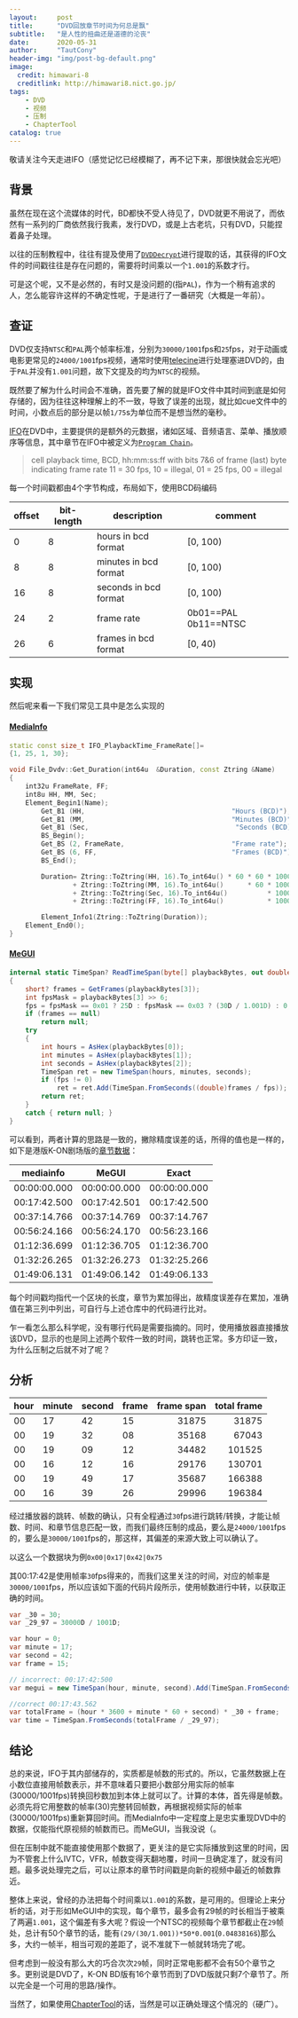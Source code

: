 ```yaml
---
layout:     post
title:      "DVD回放章节时间为何总是飘"
subtitle:   "是人性的扭曲还是道德的沦丧"
date:       2020-05-31
author:     "TautCony"
header-img: "img/post-bg-default.png"
image:
  credit: himawari-8
  creditlink: http://himawari8.nict.go.jp/
tags:
    - DVD
    - 视频
    - 压制
    - ChapterTool
catalog: true
---
```


敬请关注今天走进IFO（感觉记忆已经模糊了，再不记下来，那很快就会忘光吧）

<!--more-->

## 背景

虽然在现在这个流媒体的时代，BD都快不受人待见了，DVD就更不用说了，而依然有一系列的厂商依然我行我素，发行DVD，或是上古老坑，只有DVD，只能捏着鼻子处理。

以往的压制教程中，往往有提及使用了[`DVDDecrypt`](http://www.dvddecrypter.org.uk/)进行提取的话，其获得的IFO文件的时间戳往往是存在问题的，需要将时间乘以一个`1.001`的系数才行。

可是这个呢，又不是必然的，有时又是没问题的(指`PAL`)，作为一个稍有追求的人，怎么能容许这样的不确定性呢，于是进行了一番研究（大概是一年前）。

## 查证

DVD仅支持`NTSC`和`PAL`两个帧率标准，分别为`30000/1001`fps和`25`fps，对于动画或电影更常见的`24000/1001`fps视频，通常时使用[telecine](https://en.wikipedia.org/wiki/Telecine)进行处理塞进DVD的，由于`PAL`并没有`1.001`问题，故下文提及的均为`NTSC`的视频。

既然要了解为什么时间会不准确，首先要了解的就是IFO文件中其时间到底是如何存储的，因为往往这种理解上的不一致，导致了误差的出现，就比如cue文件中的时间，小数点后的部分是以帧`1/75`s为单位而不是想当然的毫秒。

[IFO](http://dvd.sourceforge.net/dvdinfo/ifo.html)在DVD中，主要提供的是额外的元数据，诸如区域、音频语言、菜单、播放顺序等信息，其中章节在IFO中被定义为[`Program Chain`](http://dvd.sourceforge.net/dvdinfo/pgc.html)。


> cell playback time, BCD, hh:mm:ss:ff with bits 7&6 of frame (last) byte indicating frame rate 11 = 30 fps, 10 = illegal, 01 = 25 fps, 00 = illegal

每一个时间戳都由4个字节构成，布局如下，使用BCD码编码

| offset | bit-length | description | comment |
| -- | -- | -- | -- |
| 0 | 8 | hours in bcd format | [0, 100) |
| 8 | 8 | minutes in bcd format | [0, 100) |
| 16 | 8 | seconds in bcd format | [0, 100) |
| 24 | 2 | frame rate | 0b01==PAL 0b11==NTSC |
| 26 | 6 | frames in bcd format | [0, 40) |

## 实现

然后呢来看一下我们常见工具中是怎么实现的

#### [MediaInfo](https://github.com/MediaArea/MediaInfoLib/blob/master/Source/MediaInfo/Multiple/File_Dvdv.cpp#L1155)

```c++
static const size_t IFO_PlaybackTime_FrameRate[]=
{1, 25, 1, 30};

void File_Dvdv::Get_Duration(int64u  &Duration, const Ztring &Name)
{
    int32u FrameRate, FF;
    int8u HH, MM, Sec;
    Element_Begin1(Name);
        Get_B1 (HH,                                     "Hours (BCD)");
        Get_B1 (MM,                                     "Minutes (BCD)");
        Get_B1 (Sec,                                     "Seconds (BCD)");
        BS_Begin();
        Get_BS (2, FrameRate,                           "Frame rate"); Param_Info2(IFO_PlaybackTime_FrameRate[FrameRate], " fps");
        Get_BS (6, FF,                                  "Frames (BCD)");
        BS_End();

        Duration= Ztring::ToZtring(HH, 16).To_int64u() * 60 * 60 * 1000 //BCD
                + Ztring::ToZtring(MM, 16).To_int64u()      * 60 * 1000 //BCD
                + Ztring::ToZtring(Sec, 16).To_int64u()          * 1000 //BCD
                + Ztring::ToZtring(FF, 16).To_int64u()           * 1000/IFO_PlaybackTime_FrameRate[FrameRate]; //BCD

        Element_Info1(Ztring::ToZtring(Duration));
    Element_End0();
}
```

#### [MeGUI](https://sourceforge.net/projects/megui/)

```cs
internal static TimeSpan? ReadTimeSpan(byte[] playbackBytes, out double fps)
{
    short? frames = GetFrames(playbackBytes[3]);
    int fpsMask = playbackBytes[3] >> 6;
    fps = fpsMask == 0x01 ? 25D : fpsMask == 0x03 ? (30D / 1.001D) : 0;
    if (frames == null)
        return null;
    try
    {
        int hours = AsHex(playbackBytes[0]);
        int minutes = AsHex(playbackBytes[1]);
        int seconds = AsHex(playbackBytes[2]);
        TimeSpan ret = new TimeSpan(hours, minutes, seconds);
        if (fps != 0)
            ret = ret.Add(TimeSpan.FromSeconds((double)frames / fps));
        return ret;
    }
    catch { return null; }
}
```

可以看到，两者计算的思路是一致的，撇除精度误差的话，所得的值也是一样的，如下是港版K-ON剧场版的[章节数据](/attach/ifo-sample/kon.zip)：

| mediainfo | MeGUI | Exact |
| -- | -- | -- |
| 00:00:00.000 | 00:00:00.000 | 00:00:00.000 |
| 00:17:42.500 | 00:17:42.501 | 00:17:42.500 |
| 00:37:14.766 | 00:37:14.769 | 00:37:14.767 |
| 00:56:24.166 | 00:56:24.170 | 00:56:23.166 |
| 01:12:36.699 | 01:12:36.705 | 01:12:36.700 |
| 01:32:26.265 | 01:32:26.273 | 01:32:25.266 |
| 01:49:06.131 | 01:49:06.142 | 01:49:06.133 |

每个时间戳均指代一个区块的长度，章节为累加得出，故精度误差存在累加，准确值在第三列中列出，可自行与上述仓库中的代码进行比对。

乍一看怎么那么科学呢，没有哪行代码是需要指摘的。同时，使用播放器直接播放该DVD，显示的也是同上述两个软件一致的时间，跳转也正常。多方印证一致，为什么压制之后就不对了呢？

## 分析

| hour | minute | second | frame | frame span | total frame |
| -- | -- | -- | -- |  --:  |   --:   |
| 00 | 17 | 42 | 15 | 31875 |  31875 |
| 00 | 19 | 32 | 08 | 35168 |  67043 |
| 00 | 19 | 09 | 12 | 34482 | 101525 |
| 00 | 16 | 12 | 16 | 29176 | 130701 |
| 00 | 19 | 49 | 17 | 35687 | 166388 |
| 00 | 16 | 39 | 26 | 29996 | 196384 |

<!--| 00 | 00 | 00 | 15 |    15 | 196399 |-->

经过播放器的跳转、帧数的确认，只有全程通过`30`fps进行跳转/转换，才能让帧数、时间、和章节信息匹配一致，而我们最终压制的成品，要么是`24000/1001`fps的，要么是`30000/1001`fps的，那这样，其偏差的来源大致上可以确认了。

以这么一个数据块为例`0x00|0x17|0x42|0x75`

其00:17:42是使用帧率`30`fps得来的，而我们这里关注的时间，对应的帧率是`30000/1001`fps，所以应该如下面的代码片段所示，使用帧数进行中转，以获取正确的时间。

```cs
var _30 = 30;
var _29_97 = 30000D / 1001D;

var hour = 0;
var minute = 17;
var second = 42;
var frame = 15;

// incorrect: 00:17:42:500
var megui = new TimeSpan(hour, minute, second).Add(TimeSpan.FromSeconds(frame / _29_97));

//correct 00:17:43.562
var totalFrame = (hour * 3600 + minute * 60 + second) * _30 + frame;
var time = TimeSpan.FromSeconds(totalFrame / _29_97);
```

## 结论

总的来说，IFO于其内部储存的，实质都是帧数的形式的。所以，它虽然数据上在小数位直接用帧数表示，并不意味着只要把小数部分用实际的帧率(30000/1001fps)转换回秒数加到本体上就可以了。计算的本体，首先得是帧数。必须先将它用整数的帧率(30)完整转回帧数，再根据视频实际的帧率(30000/1001fps)重新算回时间。而MediaInfo中一定程度上是忠实重现DVD中的数据，仅能指代原视频的帧数而已。而MeGUI，当我没说（。

但在压制中就不能直接使用那个数据了，更关注的是它实际播放到这里的时间，因为不管套上什么IVTC，VFR，帧数变得天翻地覆，时间一旦确定准了，就没有问题。最多说处理完之后，可以让原本的章节时间戳是向新的视频中最近的帧数靠近。

整体上来说，曾经的办法把每个时间乘以`1.001`的系数，是可用的。但理论上来分析的话，对于形如MeGUI中的实现，每个章节，最多会有29帧的时长相当于被乘了两遍`1.001`，这个偏差有多大呢？假设一个NTSC的视频每个章节都截止在`29`帧处，总计有50个章节的话，能有`(29/(30/1.001))*50*0.001`(`0.0483816̅`s)那么多，大约一帧半，相当可观的差距了，说不准就下一帧就转场完了呢。

但考虑到一般没有那么大的巧合次次`29`帧，同时正常电影都不会有50个章节之多。更别说是DVD了，K-ON BD版有16个章节而到了DVD版就只剩7个章节了。所以完全是一个可用的思路/操作。

当然了，如果使用[ChapterTool](https://github.com/tautcony/ChapterTool)的话，当然是可以正确处理这个情况的（硬广）。
